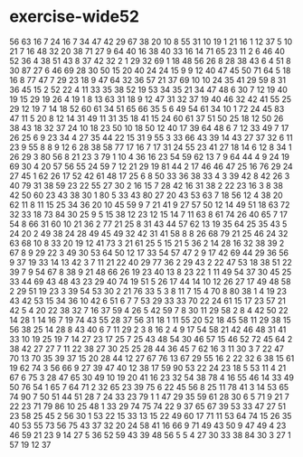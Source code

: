 # exercise-wide52
56
63
16
7
24
16
7
34
47
42
29
67
38
20
10
8
55
31
10
19
1
21
16
1
12
37
5
10
21
7
16
48
32
20
38
71
27
9
64
40
16
38
40
33
16
14
71
65
23
11
2
6
46
40
52
36
4
38
51
43
8
37
42
32
2
1
29
32
69
1
18
48
56
26
8
28
38
43
6
4
51
8
30
87
27
6
46
69
28
30
50
15
20
40
24
24
15
9
9
12
40
47
45
50
71
64
5
18
16
8
77
47
7
29
23
18
9
47
64
32
36
57
21
37
69
10
10
24
35
41
29
59
8
31
36
45
15
2
52
22
4
11
33
35
38
52
19
53
34
35
21
34
47
48
6
30
7
12
19
40
19
15
29
19
26
4
19
1
8
13
63
31
18
9
12
47
31
32
37
19
40
46
32
42
41
55
25
29
12
19
7
14
18
52
60
61
34
51
65
66
35
5
6
49
54
61
34
10
1
72
24
45
83
47
11
5
20
8
12
14
31
49
11
31
35
18
41
15
24
60
61
37
51
50
25
18
12
50
26
38
43
18
32
37
24
10
18
23
50
10
18
50
12
40
17
39
64
48
6
7
12
33
49
7
17
26
25
6
9
23
34
4
27
35
44
22
15
31
9
55
3
33
66
43
39
14
43
27
37
32
6
11
23
9
55
8
8
9
12
6
28
38
58
77
17
16
7
17
31
24
55
23
41
27
18
14
6
12
8
34
1
26
29
3
80
56
8
21
23
3
79
1
10
4
36
16
23
54
59
62
13
7
9
64
44
4
9
24
19
69
30
4
20
57
56
55
24
59
7
12
21
29
19
81
44
2
17
46
46
47
25
16
76
29
24
27
45
1
62
26
17
52
42
61
48
17
25
6
8
50
33
36
38
33
4
3
39
42
8
42
26
3
40
79
31
38
59
23
22
55
27
30
2
16
15
7
28
42
16
31
38
2
22
23
16
3
8
38
42
50
60
23
43
38
30
1
80
5
33
43
80
27
20
43
53
63
7
18
56
12
4
38
20
62
11
8
11
15
25
34
36
20
10
45
59
9
7
21
41
9
27
57
50
12
14
49
51
18
63
72
32
33
18
73
84
30
25
9
5
15
38
12
23
12
15
14
7
11
63
8
61
74
26
40
65
7
17
54
8
66
31
60
10
21
36
2
77
21
25
8
31
43
44
57
62
13
19
35
64
25
35
43
5
24
20
2
49
38
24
28
49
45
49
32
42
31
41
58
8
8
26
68
79
21
25
46
24
32
63
68
10
8
33
20
19
12
41
73
3
21
61
25
5
15
21
5
36
2
14
28
16
32
38
39
2
67
8
9
29
22
3
49
30
53
64
50
12
17
33
54
57
47
2
9
17
42
69
44
29
36
56
9
37
19
33
14
13
42
3
7
11
21
22
40
29
77
36
2
29
43
2
22
47
53
18
38
51
22
39
7
9
54
67
8
38
9
21
48
66
26
19
23
40
13
8
23
22
1
11
49
54
37
30
45
25
33
44
69
43
48
43
23
29
40
74
19
51
5
26
17
44
14
10
12
26
27
17
49
48
58
2
29
51
19
23
3
39
54
53
30
2
21
76
33
5
3
8
11
7
15
4
70
8
80
38
1
4
19
23
43
42
53
15
34
36
10
42
6
51
6
7
7
53
29
33
33
70
22
24
61
15
17
23
57
21
42
5
4
20
22
38
32
7
16
37
59
4
26
5
42
59
7
8
30
11
29
58
2
8
4
42
50
22
14
28
1
14
16
7
19
74
43
55
28
37
56
31
18
1
11
55
20
52
18
45
58
11
29
38
15
56
38
25
14
28
8
43
40
6
7
11
29
2
3
8
16
2
4
9
17
54
58
21
42
46
48
31
41
33
10
19
25
19
7
14
27
23
17
25
7
25
43
48
54
30
46
57
15
46
52
72
45
64
2
38
42
27
27
7
11
22
38
27
30
25
25
28
44
36
45
7
62
16
3
11
30
3
7
22
47
70
13
70
35
39
37
15
20
28
44
12
27
67
76
13
67
29
55
16
2
22
32
6
38
15
61
19
62
74
3
56
66
9
27
39
47
40
12
38
17
59
90
53
22
24
23
18
5
53
11
4
21
67
6
75
3
28
47
65
30
49
10
19
20
41
16
23
32
54
38
78
4
16
55
46
14
33
49
50
76
54
1
65
7
64
71
2
32
65
23
39
75
6
22
45
56
8
25
11
78
41
3
14
53
65
74
90
7
50
51
44
51
28
7
24
33
23
79
1
1
47
29
35
59
61
28
30
6
5
71
9
21
7
22
23
71
79
86
10
25
48
1
33
29
74
75
74
22
9
37
65
67
39
53
33
47
27
51
23
58
25
45
2
56
30
1
53
22
15
33
13
15
22
49
60
17
71
11
53
64
74
15
26
35
40
53
55
73
56
75
43
37
32
20
24
58
41
16
66
9
71
49
43
50
9
47
49
4
23
46
59
21
23
9
14
27
5
36
52
59
43
39
48
56
5
5
4
27
30
33
38
84
30
3
27
1
57
19
12
37
